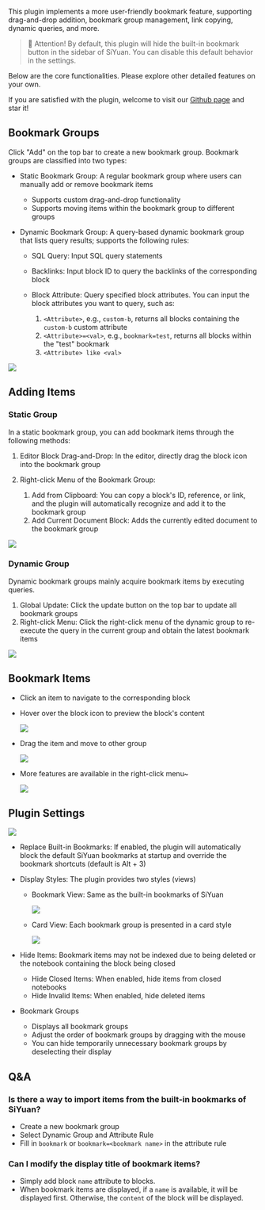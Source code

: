 This plugin implements a more user-friendly bookmark feature, supporting drag-and-drop addition, bookmark group management, link copying, dynamic queries, and more.

> 🔔 Attention! By default, this plugin will hide the built-in bookmark button in the sidebar of SiYuan. You can disable this default behavior in the settings.

Below are the core functionalities. Please explore other detailed features on your own.

If you are satisfied with the plugin, welcome to visit our [Github page](https://github.com/frostime/sy-bookmark-plus) and star it!

## Bookmark Groups

Click "Add" on the top bar to create a new bookmark group. Bookmark groups are classified into two types:

* Static Bookmark Group: A regular bookmark group where users can manually add or remove bookmark items

  * Supports custom drag-and-drop functionality
  * Supports moving items within the bookmark group to different groups
* Dynamic Bookmark Group: A query-based dynamic bookmark group that lists query results; supports the following rules:

  * SQL Query: Input SQL query statements
  * Backlinks: Input block ID to query the backlinks of the corresponding block
  * Block Attribute: Query specified block attributes. You can input the block attributes you want to query, such as:

    1. `<Attribute>`, e.g., `custom-b`, returns all blocks containing the `custom-b` custom attribute
    2. `<Attribute>=<val>`, e.g., `bookmark=test`, returns all blocks within the "test" bookmark
    3. `<Attribute> like <val>`

![](./asset/newgroup.png)


## Adding Items

### Static Group

In a static bookmark group, you can add bookmark items through the following methods:

1. Editor Block Drag-and-Drop: In the editor, directly drag the block icon into the bookmark group
2. Right-click Menu of the Bookmark Group:

    1. Add from Clipboard: You can copy a block's ID, reference, or link, and the plugin will automatically recognize and add it to the bookmark group
    2. Add Current Document Block: Adds the currently edited document to the bookmark group

![](./asset/add.gif)

### Dynamic Group

Dynamic bookmark groups mainly acquire bookmark items by executing queries.

1. Global Update: Click the update button on the top bar to update all bookmark groups
2. Right-click Menu: Click the right-click menu of the dynamic group to re-execute the query in the current group and obtain the latest bookmark items

![](./asset/dynamic-group.gif)

## Bookmark Items

* Click an item to navigate to the corresponding block
* Hover over the block icon to preview the block's content

  ![](./asset/hover.png)

* Drag the item and move to other group

  ![](./asset/drag-move.gif)

* More features are available in the right-click menu~

  ![](./asset/contextmenu.png)


## Plugin Settings

![](./asset/setting.png)

* Replace Built-in Bookmarks: If enabled, the plugin will automatically block the default SiYuan bookmarks at startup and override the bookmark shortcuts (default is Alt + 3)
* Display Styles: The plugin provides two styles (views)

  * Bookmark View: Same as the built-in bookmarks of SiYuan

    ![](./asset/bookmark-view.png)
  * Card View: Each bookmark group is presented in a card style

    ![](./asset/card-view.png)
* Hide Items: Bookmark items may not be indexed due to being deleted or the notebook containing the block being closed

  * Hide Closed Items: When enabled, hide items from closed notebooks
  * Hide Invalid Items: When enabled, hide deleted items
* Bookmark Groups

  * Displays all bookmark groups
  * Adjust the order of bookmark groups by dragging with the mouse
  * You can hide temporarily unnecessary bookmark groups by deselecting their display

## Q&A

### Is there a way to import items from the built-in bookmarks of SiYuan?

* Create a new bookmark group
* Select Dynamic Group and Attribute Rule
* Fill in `bookmark` or `bookmark=<bookmark name>` in the attribute rule


### Can I modify the display title of bookmark items?

* Simply add block `name` attribute to blocks.
* When bookmark items are displayed, if a `name` is available, it will be displayed first. Otherwise, the `content` of the block will be displayed.
